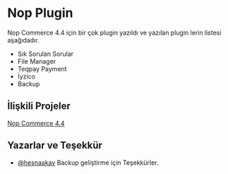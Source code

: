 
# Nop Plugin

Nop Commerce 4.4 için bir çok plugin yazıldı ve yazılan plugin lerin listesi aşağıdadır.

- Sık Sorulan Sorular
- File Manager
- Teqpay Payment
- İyzico
- Backup


## İlişkili Projeler


[Nop Commerce 4.4](https://github.com/nopSolutions/nopCommerce)

  
## Yazarlar ve Teşekkür

- [@hesnaakay](https://github.com/hesnaakay) Backup geliştirme için Teşekkürler.

  
